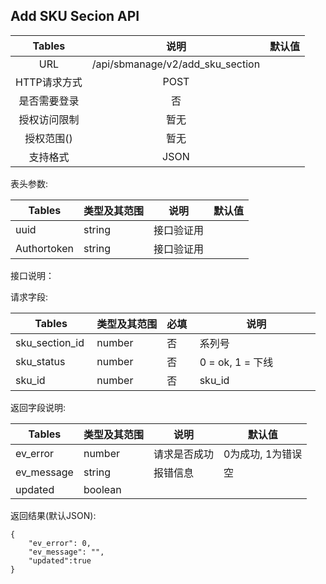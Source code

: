 
## Add SKU Secion API


|  Tables  |          说明          | 默认值  |
| :------: | :------------------: | :--: |
|   URL    | /api/sbmanage/v2/add_sku_section |      |
| HTTP请求方式 |         POST          |      |
|  是否需要登录  |          否           |      |
|  授权访问限制  |          暂无          |      |
|  授权范围()  |          暂无          |      |
|   支持格式   |         JSON         |      |


表头参数:

| Tables | 类型及其范围 | 说明    | 默认值  |
| ------ | ------ | ----- | ---- |
| uuid   | string | 接口验证用 |      |
| Authortoken   | string | 接口验证用 |      |

接口说明：


请求字段:

| Tables | 类型及其范围 | 必填  |  说明  |
| ------ | ------ | ----- | ---- |
| sku_section_id | number | 否 | 系列号                              |
| sku_status | number  | 否 |  0 = ok, 1 = 下线 |
| sku_id | number  | 否 | sku_id |

返回字段说明:

| Tables     | 类型及其范围 | 说明       | 默认值        |
| ---------- | ------ | -------- | ---------- |
| ev_error   | number | 请求是否成功   | 0为成功, 1为错误 |
| ev_message | string | 报错信息     | 空          |
| updated  | boolean  |       |          |


返回结果(默认JSON): 
```
{
    "ev_error": 0,
    "ev_message": "",
    "updated":true
}
```

